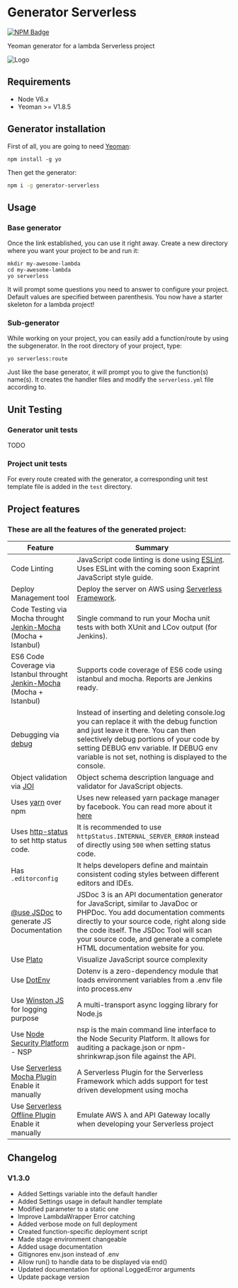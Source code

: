 # Generator Serverless

[![NPM Badge](https://img.shields.io/npm/v/generator-serverless.svg)](https://www.npmjs.com/package/generator-serverless)

Yeoman generator for a lambda Serverless project

![Logo](https://gitlab.com/exaprint/generator-serverless/raw/master/yo_serverless.png)

## Requirements

* Node V6.x
* Yeoman >= V1.8.5

## Generator installation

First of all, you are going to need [Yeoman](http://yeoman.io/):
```
npm install -g yo
```
Then get the generator:

```bash
npm i -g generator-serverless
```

## Usage

### Base generator

Once the link established, you can use it right away.
Create a new directory where you want your project to be and run it:
```
mkdir my-awesome-lambda
cd my-awesome-lambda
yo serverless
```
It will prompt some questions you need to answer to configure your project.
Default values are specified between parenthesis.
You now have a starter skeleton for a lambda project!

### Sub-generator

While working on your project, you can easily add a function/route by using the subgenerator.
In the root directory of your project, type:
```
yo serverless:route
```
Just like the base generator, it will prompt you to give the function(s) name(s).
It creates the handler files
 and modify the `serverless.yml` file according to.

## Unit Testing
### Generator unit tests
TODO

### Project unit tests
For every route created with the generator, a corresponding unit test template file is added
in the `test` directory.

## Project features
### These are all the features of the generated project:

| Feature                                | Summary                                                                                                                                                                                                                                                     |
|----------------------------------------|-------------------------------------------------------------------------------------------------------------------------------------------------------------------------------------------------------------------------------------------------------------|
| Code Linting               			 | JavaScript code linting is done using [ESLint](http://eslint.org). Uses ESLint with the coming soon Exaprint JavaScript style guide.                                                                                                |
| Deploy Management tool                  	 | Deploy the server on AWS using [Serverless Framework](https://serverless.com/).                                                                                                                                                                          |
| Code Testing via Mocha throught [Jenkin-Mocha](https://github.com/stjohnjohnson/jenkins-mocha) (Mocha + Istanbul)                  | Single command to run your Mocha unit tests with both XUnit and LCov output (for Jenkins). |
| ES6 Code Coverage via Istanbul throught [Jenkin-Mocha](https://github.com/stjohnjohnson/jenkins-mocha) (Mocha + Istanbul)                  | Supports code coverage of ES6 code using istanbul and mocha. Reports are Jenkins ready. |
| Debugging via [debug](https://www.npmjs.com/package/debug)           | Instead of inserting and deleting console.log you can replace it with the debug function and just leave it there. You can then selectively debug portions of your code by setting DEBUG env variable. If DEBUG env variable is not set, nothing is displayed to the console.                       |
| Object validation via [JOI](https://www.npmjs.com/package/joi)           | Object schema description language and validator for JavaScript objects. |
| Uses [yarn](https://yarnpkg.com) over npm            | Uses new released yarn package manager by facebook. You can read more about it [here](https://code.facebook.com/posts/1840075619545360) |
| Uses [http-status](https://www.npmjs.com/package/http-status) to set http status code.    | It is recommended to use `httpStatus.INTERNAL_SERVER_ERROR` instead of directly using `500` when setting status code. |
| Has `.editorconfig`                    | It helps developers define and maintain consistent coding styles between different editors and IDEs.|
| [@use JSDoc](http://usejsdoc.org/) to generate JS Documentation | JSDoc 3 is an API documentation generator for JavaScript, similar to JavaDoc or PHPDoc. You add documentation comments directly to your source code, right along side the code itself. The JSDoc Tool will scan your source code, and generate a complete HTML documentation website for you. |
| Use [Plato](https://github.com/es-analysis/plato)     | Visualize JavaScript source complexity |
| Use [DotEnv](https://www.npmjs.com/package/dotenv)    | Dotenv is a zero-dependency module that loads environment variables from a .env file into process.env |
| Use [Winston JS](https://www.npmjs.com/package/winston) for logging purpose   | A multi-transport async logging library for Node.js |
| Use [Node Security Platform](https://nodesecurity.io/opensource) - NSP    | nsp is the main command line interface to the Node Security Platform. It allows for auditing a package.json or npm-shrinkwrap.json file against the API. |
| Use [Serverless Mocha Plugin](https://github.com/SC5/serverless-mocha-plugin) Enable it manually | A Serverless Plugin for the Serverless Framework which adds support for test driven development using mocha |
| Use [Serverless Offline Plugin](https://github.com/dherault/serverless-offline) Enable it manually   | Emulate AWS λ and API Gateway locally when developing your Serverless project |

## Changelog

### V1.3.0

* Added Settings variable into the default handler
* Added Settings usage in default handler template
* Modified parameter to a static one
* Improve LambdaWrapper Error catching
* Added verbose mode on full deployment
* Created function-specific deployment script
* Made stage environment changeable
* Added usage documentation
* Gitignores env.json instead of .env
* Allow run() to handle data to be displayed via end()
* Updated documentation for optional LoggedError arguments
* Update package version
